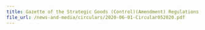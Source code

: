 ```yaml
---
title: Gazette of the Strategic Goods (Control)(Amendment) Regulations 2020
file_url: /news-and-media/circulars/2020-06-01-Circular052020.pdf
---
```

